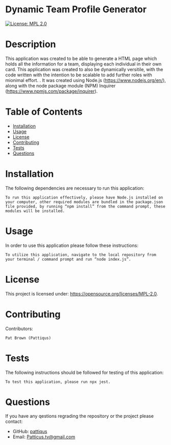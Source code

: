 # Dynamic Team Profile Generator
  [![License: MPL 2.0](https://img.shields.io/badge/License-MPL_2.0-brightgreen.svg)](https://opensource.org/licenses/MPL-2.0)
# Description
This application was created to be able to generate a HTML page which holds all the information for a team, displaying each individual in their own card. This application was created to also be dynamically versitile, with the code written with the intention to be scalable to add further roles with mionimal effort. . It was created using Node.js (https://www.nodejs.org/en/), along with the node package module (NPM) Inquirer (https://www.npmjs.com/package/inquirer).
# Table of Contents
* [Installation](#installation)
* [Usage](#usage)
* [License](#license)
* [Contributing](#contributing)
* [Tests](#tests)
* [Questions](#tests)
# Installation
The following dependencies are necessary to run this application: 

```To run this application effectively, please have Node.js installed on your computer, other required modules are bundled in the package.json file provided, by running “npm install” from the command prompt, these modules will be installed.```
# Usage
In order to use this application please follow these instructions: 

```To utilize this application, navigate to the local repository from your terminal / command prompt and run “node index.js”.```
# License
This project is licensed under: https://opensource.org/licenses/MPL-2.0.

# Contributing
Contributors: 

```
Pat Brown (Pattiqus)
```
# Tests
The following instructions should be followed for testing of this application:

```To test this application, please run npx jest.```
# Questions
If you have any qestions regrading the repository or the project please contact: <ul><li>GitHub:  <a href=https://github.com/pattiqus>pattiqus</a></li> <li>Email: <a href=mailto:Patticus.tv@gmail.com>Patticus.tv@gmail.com</a></li></ul>

